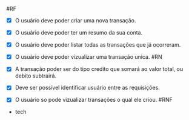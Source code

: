 #RF

- [x] O usuário deve poder criar uma nova transação.
- [x] O usuário deve poder ter um resumo da sua conta.
- [x] O usuário deve poder listar todas as transações que já ocorreram.
- [x] O usuário deve poder vizualizar uma transação unica.
#RN

- [x] A transação poder ser do tipo credito que somará ao valor total, ou debito subtrairá.
- [x] Deve ser possível identificar usuário entre as requisições.
- [x] O usuário so pode vizualizar transações o qual ele criou.
#RNF
- tech 